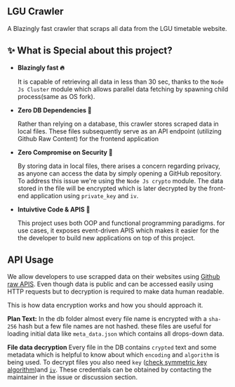 ## LGU Crawler

A Blazingly fast crawler that scraps all data from the LGU timetable website.

## ✨ What is Special about this project?

- **Blazingly fast 🔥**

  It is capable of retrieving all data in less than 30 sec, thanks to the `Node Js Cluster` module which allows parallel data fetching by spawning child process(same as OS fork).

- **Zero DB Dependencies 🧠**

  Rather than relying on a database, this crawler stores scraped data in local files. These files subsequently serve as an API endpoint (utilizing Github Raw Content) for the frontend application

- **Zero Compromise on Security 🔐**

  By storing data in local files, there arises a concern regarding privacy, as anyone can access the data by simply opening a GitHub repository. To address this issue we're using the `Node Js crypto` module. The data stored in the file will be encrypted which is later decrypted by the front-end application using `private_key` and `iv`.

- **Intuivtive Code & APIS 🦄**

  This project uses both OOP and functional programming paradigms. for use cases, it exposes event-driven APIS which makes it easier for the the developer to build new applications on top of this project.

## API Usage

We allow developers to use scrapped data on their websites using [Github raw APIS](https://docs.github.com/en/rest/repos/contents?apiVersion=2022-11-28). Even though data is public and can be accessed easily using HTTP requests but to decryption is required to make data human readable.

This is how data encryption works and how you should approach it.

**Plan Text:** In the db folder almost every file name is encrypted with a `sha-256` hash but a few file names are not hashed. these files are useful for loading initial data like `meta_data.json` which contains all drops-down data.

**File data decryption** Every file in the DB contains `crypted` text and some metadata which is helpful to know about which `encoding` and `algorithm` is being used. To decrypt files you also need `key` ([check symmetric key algorithm](https://en.wikipedia.org/wiki/Symmetric-key_algorithm))and [`iv`](https://en.wikipedia.org/wiki/Initialization_vector). These credentials can be obtained by contacting the maintainer in the issue or discussion section.


